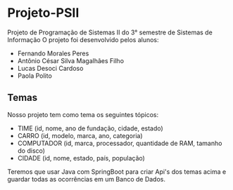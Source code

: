 # Projeto-PSII
Projeto de Programação de Sistemas II do 3° semestre de Sistemas de Informação
O projeto foi desenvolvido pelos alunos:
- Fernando Morales Peres
- Antônio César Silva Magalhães Filho
- Lucas Desoci Cardoso
- Paola Polito

## Temas
Nosso projeto tem como tema os seguintes tópicos:
- TIME (id, nome, ano de fundação, cidade, estado)
- CARRO (id, modelo, marca, ano, categoria)
- COMPUTADOR (id, marca, processador, quantidade de RAM, tamanho do disco)
- CIDADE (id, nome, estado, país, população)

Teremos que usar Java com SpringBoot para criar Api's dos temas acima e guardar todas as ocorrências em um Banco de Dados.
